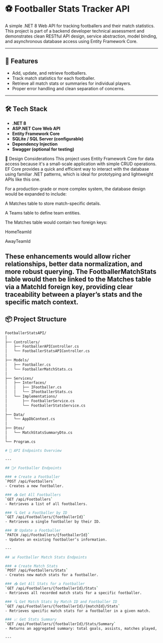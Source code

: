 # ⚽ Footballer Stats Tracker API

A simple .NET 8 Web API for tracking footballers and their match statistics. This project is part of a backend developer technical assessment and demonstrates clean RESTful API design, service abstraction, model binding, and asynchronous database access using Entity Framework Core.

---

## 🚀 Features

- Add, update, and retrieve footballers.
- Track match statistics for each footballer.
- Retrieve all match stats or summaries for individual players.
- Proper error handling and clean separation of concerns.

---

## 🛠 Tech Stack

- **.NET 8**
- **ASP.NET Core Web API**
- **Entity Framework Core**
- **SQLite / SQL Server (configurable)**
- **Dependency Injection**
- **Swagger (optional for testing)**

🧠 Design Considerations
This project uses Entity Framework Core for data access because it's a small-scale application with simple CRUD operations. EF Core provides a quick and efficient way to interact with the database using familiar .NET patterns, which is ideal for prototyping and lightweight APIs like this one.

For a production-grade or more complex system, the database design would be expanded to include:

A Matches table to store match-specific details.

A Teams table to define team entities.

The Matches table would contain two foreign keys:

HomeTeamId

AwayTeamId

These enhancements would allow richer relationships, better data normalization, and more robust querying. The FootballerMatchStats table would then be linked to the Matches table via a MatchId foreign key, providing clear traceability between a player’s stats and the specific match context.
---

## 📦 Project Structure

```bash
FootballerStatsAPI/
│
├── Controllers/
│   ├── FootballerAPIController.cs
│   └── FootballerStatsAPIController.cs
│
├── Models/
│   ├── Footballer.cs
│   └── FootballerMatchStats.cs
│
├── Services/
│   ├── Interfaces/
│   │   ├── IFootballer.cs
│   │   └── IFootballerStats.cs
│   └── Implementations/
│       ├── FootballerService.cs
│       └── FootballerStatsService.cs
│
├── Data/
│   └── AppDbContext.cs
│
├── Dtos/
│   └── MatchStatsSummaryDto.cs
│
└── Program.cs

# 📘 API Endpoints Overview

---

## 🧍‍♂️ Footballer Endpoints

### ➕ Create a Footballer
`POST /api/Footballers`
- Creates a new footballer.

### 📥 Get All Footballers
`GET /api/Footballers`
- Retrieves a list of all footballers.

### 🔍 Get a Footballer by ID
`GET /api/Footballers/{footballerId}`
- Retrieves a single footballer by their ID.

### 🛠️ Update a Footballer
`PATCH /api/Footballers/{footballerId}`
- Updates an existing footballer’s information.

---

## 📊 Footballer Match Stats Endpoints

### ➕ Create Match Stats
`POST /api/Footballers/Stats`
- Creates new match stats for a footballer.

### 📥 Get All Stats for a Footballer
`GET /api/Footballers/{footballerId}/Stats`
- Retrieves all recorded match stats for a specific footballer.

### 🔍 Get Match Stats by Match ID and Footballer ID
`GET /api/Footballers/{footballerId}/{matchId}/Stats`
- Retrieves specific match stats for a footballer in a given match.

### 📈 Get Stats Summary
`GET /api/Footballers/{footballerId}/Stats/Summary`
- Returns an aggregated summary: total goals, assists, matches played, total minutes, and average pass completion.

---


